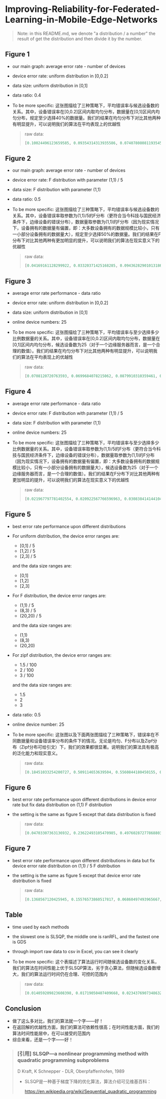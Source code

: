 

# Improving-Reliability-for-Federated-Learning-in-Mobile-Edge-Networks

> Note: in this README.md, we denote "a distribution / a number" the result of get the distribution and then divide it by the number.

## Figure 1

* our main graph: average error rate - number of devices

* device error rate: uniform distribution in [0,0.2]

* data size: uniform distribution in [0,1]

* data ratio: 0.4

* To be more specific: 这张图描绘了三种策略下，平均错误率与候选设备数的关系。其中，设备错误率在[0,0.2]区间内取均匀分布，数据量在[0,1]区间内均匀分布，规定至少选择40%的数据量。我们的结果在均匀分布下对比其他两种有明显提升，可以说明我们的算法在平均表现上的优越性

  > raw data:
  >
  > ```python
  > [0.10024496123659585, 0.09354314313935586, 0.07407808081193545, 0.08919712807191389, 0.10413952052243239, 0.113505231508731, 0.08153949613570159, 0.1044618424014144, 0.12443843489715589, 0.15497076074235985, 0.1086634599692958, 0.09467884915877307, 0.15455938528558694, 0.24319607767593315, 0.23506213294938702, 0.15293916997841203, 0.17739542410837603, 0.24449711936870688, 0.26178895437622396, 0.23677268838571958, 0.3133531328090492, 0.22401339718666707, 0.2854629367209235, 0.35804499248222976, 0.4172276623314521, 0.37263737660794094, 0.5214294602751846, 0.4202032807479467][0.12240443473185927, 0.10766173677020616, 0.13150386599936545, 0.1327995714369105, 0.14597495811500197, 0.1638217534958707, 0.16382926857460067, 0.14060840777023523, 0.17115427302800804, 0.16063207583772776, 0.16648446798960967, 0.17536096745502314, 0.21009987683108636, 0.20054415051900015, 0.20742271569094445, 0.2191758883277369, 0.24810432123124423, 0.26879624941249664, 0.24705958568505237, 0.2937189184483314, 0.31133284770977826, 0.3542021132474643, 0.35993107845342487, 0.4324831483222513, 0.4133678737913164, 0.4646442125926673, 0.5201087002424643, 0.5019294548896294][0.10035438921980393, 0.11493885343659774, 0.09472707501058339, 0.12318993050975395, 0.09513239866033366, 0.1231647001560773, 0.1336497330754065, 0.15639100387275856, 0.12480254264195911, 0.16605425195904067, 0.14161592672040074, 0.19761129076813383, 0.17950690897301783, 0.2823773957942145, 0.36026278002574863, 0.252658128417247, 0.3049320130751769, 0.2869863719580523, 0.42706316005974154, 0.36635228380268475, 0.4055453261716603, 0.42144973465072183, 0.43672797804102137, 0.4145279384810011, 0.44643013042565227, 0.48669902637160944, 0.6600504097031041, 0.4623571733384382]
  > ```

## Figure 2

* our main graph: average error rate - number of devices

* device error rate: F distribution with parameter (1,1) / 5

* data size: F distribution with parameter (1,1)

* data ratio: 0.5

* To be more specific: 这张图描绘了三种策略下，平均错误率与候选设备数的关系。其中，设备错误率取参数为(1,1)/5的F分布（更符合当今科技与国民经济条件下，边缘设备的错误分布），数据量取参数为(1,1)的F分布（因为现实情况下，设备拥有的数据量有偏置，即：大多数设备拥有的数据规模比较小，只有一小部分设备拥有的数据量大），规定至少选择50%的数据量。我们的结果在F分布下对比其他两种有更加明显的提升，可以说明我们的算法在现实意义下的优越性

  > raw data:
  >
  > ```python
  > [0.04169161128299922, 0.03320371425168285, 0.09436282901013186, 0.08161419298421738, 0.053684906191328464, 0.11516547742070485, 0.06580764562334504, 0.07225244100643688, 0.06499096375997857, 0.11973315926372971, 0.06035669461064326, 0.057615177912121326, 0.07779657989574015, 0.0768038711464363, 0.07401188273343538, 0.09667443671091422, 0.07884895167400298, 0.1339285502623831, 0.12081728602887384, 0.13572411916707122, 0.18470627273699988, 0.11865626370134512, 0.29076025649973075, 0.16443241652359672, 0.16003710213107977, 0.12240043256901986, 0.17314224788252977, 0.252368356560792, 0.2934017391849454, 0.17085990905429155, 0.11177884192505397, 0.2513899665706227, 0.2464680788622693, 0.3282271350965035, 0.24580462067820413, 0.17624452821611156, 0.41407201492423373, 0.24856835249773349][0.054009626389345734, 0.1192346871444846, 0.13471164165563632, 0.1243032205414241, 0.1756136441947413, 0.19563707026216517, 0.15842920708270078, 0.19341876539023561, 0.10946533203607549, 0.13938144810463582, 0.1367756400705873, 0.12354055707206542, 0.2214623801272389, 0.1333725115490742, 0.10146957216191477, 0.18713388244503174, 0.22533863699280157, 0.23766155326764832, 0.23249612181567278, 0.14767870746569187, 0.3221809506562572, 0.16393580556532222, 0.3977740083320679, 0.34537972727610694, 0.23472937481366749, 0.21209557023545952, 0.43170508942703895, 0.3699395260681242, 0.4869075702898413, 0.19215774642499764, 0.3287547150981947, 0.2202278217068585, 0.28204225847354975, 0.3624732524723895, 0.3229063810530195, 0.2912710328248892, 0.42157213086310197, 0.3050637352360973][0.06952076049945813, 0.041720004094942545, 0.05409020359665723, 0.09876641477315058, 0.22027830708553658, 0.09616701555664256, 0.07333654249485479, 0.12383918940051, 0.10608692304605713, 0.08260216578453419, 0.07745852900231927, 0.127712966934398, 0.11724805789870427, 0.06671167627679, 0.08089215917357324, 0.15750542182481206, 0.0870928281646653, 0.1709274577806848, 0.20673898915459005, 0.16436163813134388, 0.3285201868923452, 0.11744384731810179, 0.31323554530553216, 0.22185944050322504, 0.13995998930937467, 0.15965626404255281, 0.3594785764697133, 0.30570909556754533, 0.32967399953431487, 0.22006357994793047, 0.22137311106157923, 0.15007667044802964, 0.2652109178576656, 0.39348669415859716, 0.3307438316142932, 0.24461013775010382, 0.46614560590339654, 0.36185767699079385]
  > ```

## Figure 3

* average error rate performance - data ratio

* device error rate: uniform distribution in [0,0.2]

* data size: uniform distribution in [0,1]

* online device numbers: 25

* To be more specific: 这张图描绘了三种策略下，平均错误率与至少选择多少比例数据量的关系。其中，设备错误率在[0,0.2]区间内取均匀分布，数据量在[0,1]区间内均匀分布，候选设备数为25（对于一个边缘服务器而言，是一个合理的数值）。我们的结果在均匀分布下对比其他两种有明显提升，可以说明我们的算法在平均表现上的优越性

  > raw data:
  >
  > ```python
  > [0.0708120720763593, 0.0699684078215062, 0.0879910310359461, 0.12212216457777965, 0.10668022495297451, 0.14919226538396382, 0.19846097250846242, 0.24450579215398333, 0.2548913107751952, 0.23672620111544954, 0.2790945332145305, 0.4461736648509766, 0.4632798318621548, 0.7188186817360114, 0.7319278103447062, 0.8257550158450275, 0.8534208190107441, 0.8704555365287586, 0.8728621086677952, 0.8872448891672862][0.15079730402041508, 0.1478196651740949, 0.15784634224708735, 0.1656864722179789, 0.19655352673749912, 0.18142862889948846, 0.19208471145071288, 0.23308163579872448, 0.28303715834830745, 0.3134423165815039, 0.40018702991933763, 0.4380625823443755, 0.503192951237532, 0.6969852681332256, 0.7119786812725465, 0.8066795767722468, 0.8188929349016556, 0.850367818425358, 0.8622333794530418, 0.8797120689007427][0.13224917061777602, 0.10969509777286912, 0.10172033957275864, 0.20233705191188775, 0.21235494505538055, 0.3214900348019043, 0.25409058311677096, 0.28720984141705425, 0.35634988451721483, 0.31533945144637776, 0.38921887184666437, 0.4244573776430511, 0.587952321375666, 0.726094519711277, 0.7278260516243563, 0.7996433261929435, 0.8716078056082063, 0.8426618094991476, 0.8606217507924601, 0.8868187142029432]
  > ```

## Figure 4

- average error rate performance - data ratio

- device error rate: F distribution with parameter (1,1) / 5

- data size: F distribution with parameter (1,1)

- online device numbers: 25

- To be more specific: 这张图描绘了三种策略下，平均错误率与至少选择多少比例数据量的关系。其中，设备错误率取参数为(1,1)/5的F分布（更符合当今科技与国民经济条件下，边缘设备的错误分布），数据量取参数为(1,1)的F分布（因为现实情况下，设备拥有的数据量有偏置，即：大多数设备拥有的数据规模比较小，只有一小部分设备拥有的数据量大），候选设备数为25（对于一个边缘服务器而言，是一个合理的数值）。我们的结果在F分布下对比其他两种有更加明显的提升，可以说明我们的算法在现实意义下的优越性

  > raw data:
  >
  > ```python
  > [0.021967797781402554, 0.020922567766596963, 0.030838414144104986, 0.025297625478038, 0.015765497072154223, 0.023023441328102655, 0.026213319073492492, 0.04348281177148512, 0.03732709562489976, 0.06980476851154574, 0.031566294851538425, 0.10542600592028017, 0.06402528566204266, 0.1848931964696335, 0.14145218296047318, 0.14274916957341593, 0.21018353402606996, 0.25722811747520224, 0.3687707080599728, 0.4892859390957988][0.03596909117312512, 0.04854049393002029, 0.06287771685884394, 0.03232910960421073, 0.026543032854965128, 0.06448830252471156, 0.09679959905535684, 0.08055293217754773, 0.0454937907731813, 0.06594378409171575, 0.07600651345094475, 0.1358139387272717, 0.10598154508909843, 0.17322260105714155, 0.15028947867410414, 0.20544845913603665, 0.2553564903404872, 0.3023456473494287, 0.530958414848703, 0.49871626020754045][0.027409917259274157, 0.019113219633357152, 0.05905637246504443, 0.02459354165668893, 0.0691577002624458, 0.046075999106214974, 0.05273203538291769, 0.03712011583720495, 0.03572977266978045, 0.07056882539745943, 0.07623281511913085, 0.06377904194654674, 0.09269235019869272, 0.19239645167441216, 0.16594898900603075, 0.23766569581113967, 0.19620125592030715, 0.32102292598667354, 0.5013689477210479, 0.5320696522292041]
  > ```

## Figure 5

* best error rate performance upon different distributions

* For uniform distribution, the device error ranges are:

  * [0,1] / 5
  * [1,2] / 5
  * [2,3] / 5

  and the data size ranges are:

  	* [0,1]
  	* [1,2]
  	* [2,3]

 * For F distribution, the device error ranges are:

   - (1,1) / 5
   - (8,3) / 5
   - (20,20) / 5

   and the data size ranges are:

   - (1,1)
   - (8,3)
   - (20,20)

* For zipf distribution, the device error ranges are:

  - 1.5 / 100
  - 2 / 100
  - 3 / 100

  and the data size ranges are:

  - 1.5
  - 2
  - 3

* data ratio: 0.5

* online device number: 25

* To be more specific: 这张图以及下面两张图描绘了三种策略下，错误率在不同数据量和设备错误率分布的条件下的情况。无论是均匀、F分布以及Zipf分布（Zipf分布可给引文）下，我们的效果都很显著。说明我们的算法具有极高的泛化能力和现实意义。

  > raw data:
  >
  > ```python
  > [0.18451033254200727, 0.509114653639504, 0.5560844180450155, 0.42243834506256284, 0.2719958895747374, 0.10035085542339557, 0.051088403517242136, 0.024199785904578892, 0.37954699271918446][0.32875670689200803, 0.6086738482588784, 0.7382824842164204, 0.6130157343970889, 0.6212077949931287, 0.45392446637397366, 0.9030690004752815, 0.051088403517242136, 0.7310840606224345][0.32838474734691936, 0.8838179462737625, 0.6303164948057695, 0.8544348484294957, 0.8296888376996794, 0.6341124146012141, 0.2721021819721069, 0.051088403517242136, 0.8635671443015304]
  > ```

## Figure 6

* best error rate performance upon different distributions in device error rate but fix data distribution on (1,1) F distribution

* the setting is the same as figure 5 except that data distribution is fixed

  > raw data:
  >
  > ```python
  > [0.04703307363136932, 0.23622493105470985, 0.49760287277868803, 0.08611855362891774, 0.2814674627485916, 0.1277660316284728, 0.05007620465775813, 0.28254735052239266, 0.08782425335745038][0.11080855616592968, 0.3370293318623937, 0.5514752850778972, 0.18053283807238268, 0.4420199317734455, 0.21785001971306303, 0.9078610356926717, 0.9184712898320901, 0.19286576933769176][0.20143531130317338, 0.5048615707723864, 0.5547478076542592, 0.18053283807238268, 0.4420199317734455, 0.1277660316284728, 0.6201308118688884, 0.9184712898320901, 0.08782425335745038]
  > ```

## Figure 7

* best error rate performance upon different distributions in data but fix device error rate distribution on (1,1) / 5 F distribution

* the setting is the same as figure 5 except that device error rate distribution is fixed

  > raw data: 
  >
  > ```python
  > [0.1368567120425945, 0.15576573860517817, 0.06860497493965667, 0.12267816616229718, 0.2596332427910961, 0.04483422115394467, 0.04778390745975467, 0.3050510894154717, 0.5510755815735606][0.2191416387440594, 0.9366884686448147, 0.7904754129480708, 0.4663520591879998, 0.8640322352278833, 0.17924105812780744, 0.31992473044151226, 0.9001581520727323, 0.6992066822808933][0.7801438598093619, 0.9317448980643426, 0.910105416332889, 0.6424392881691433, 0.9416642897221996, 0.27375548018509344, 0.36606345657918904, 0.9575793055923424, 0.9015589584708739]
  > ```

## Table

* time used by each methods

* the slowest one is SLSQP, the middle one is ranRFL, and the fastest one is GDS

* through import raw data to csv in Excel, you can see it clearly

* To be more specific: 这个表描述了算法运行时间随侯选设备数的变化关系，我们的算法在时间性能上优于SLSQP算法，劣于贪心算法，但随候选设备数增大，我们的算法运行时间仍在合理、可控的范围内

  > raw data:
  >
  > ```python
  > [0.014059209823608398, 0.01719050407409668, 0.023437690734863282, 0.024990296363830565, 0.02811589241027832, 0.029690980911254883, 0.026556968688964844, 0.032808351516723636, 0.031247878074645997, 0.03905167579650879, 0.037485289573669436, 0.031241798400878908, 0.05000548362731934, 0.0390739917755127, 0.04999217987060547, 0.05156033039093018, 0.048441100120544436, 0.05156407356262207, 0.05000307559967041, 0.05468838214874268, 0.054689621925354, 0.05155661106109619, 0.05468108654022217, 0.05780477523803711, 0.0640561819076538, 0.05624854564666748, 0.06874308586120606, 0.07186903953552246, 0.08750009536743164, 0.06718704700469971, 0.07811534404754639, 0.0798715353012085, 0.09139437675476074, 0.11626694202423096, 0.08905549049377441, 0.12340848445892334, 0.13746826648712157, 0.12965703010559082][0.0, 0.0, 0.0, 0.0015620708465576172, 0.0, 0.0, 0.001558399200439453, 0.0, 0.0, 0.0, 0.0, 0.001562356948852539, 0.0015625476837158204, 0.0, 0.0, 0.0, 0.0, 0.0, 0.0, 0.0, 0.0, 0.001565861701965332, 0.0, 0.0, 0.0, 0.0015621423721313477, 0.0, 0.0015622377395629883, 0.0, 0.0, 0.0, 0.0, 0.0, 0.001565241813659668, 0.0031272411346435548, 0.0, 0.0031244516372680663, 0.001562190055847168][0.017183780670166016, 0.024987053871154786, 0.03279924392700195, 0.034370827674865725, 0.0437424898147583, 0.05936057567596435, 0.04842586517333984, 0.08278958797454834, 0.06716670989990234, 0.11091492176055909, 0.09841911792755127, 0.14684040546417237, 0.1108975887298584, 0.16712429523468017, 0.1999505043029785, 0.19213566780090333, 0.19993822574615477, 0.18743271827697755, 0.2108734130859375, 0.2639873266220093, 0.3030438184738159, 0.23587255477905272, 0.26711876392364503, 0.2530567407608032, 0.2963627576828003, 0.3577136993408203, 0.29209945201873777, 0.4545668840408325, 0.38426618576049804, 0.443630313873291, 0.3967693328857422, 0.5453415155410767, 0.5831639528274536, 0.5726602792739868, 0.5186112403869629, 0.5045668363571167, 0.6061081647872925, 0.7763815879821777]
  > ```

## Conclusion

* 做了这么多对比，我们的算法就一个字——好！
* 在返回解的优越性方面，我们的算法可依赖性很高；在时间性能方面，我们的算法时间性能居中，在可以接受的范围内
* 综合来看，还是一个字——好！

> ### [引用] SLSQP—a nonlinear programming method with quadratic programming subproblems
>
> D Kraft, K Schnepper - DLR, Oberpfaffenhofen, 1989
>
> * SLSQP是一种基于梯度下降的优化算法，算法介绍可见维基百科：
>
>   https://en.wikipedia.org/wiki/Sequential_quadratic_programming
